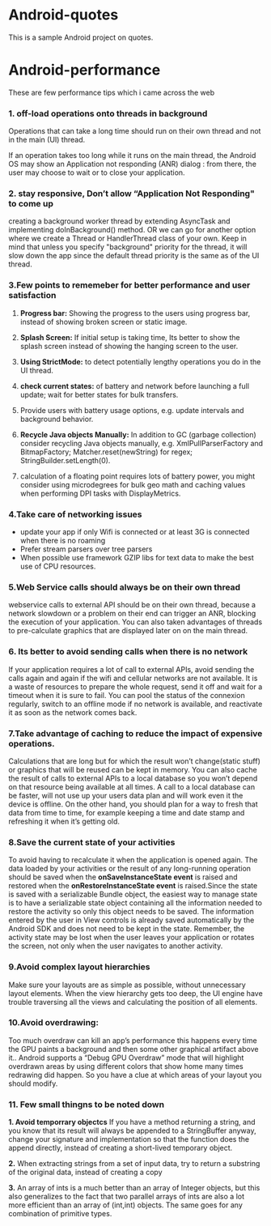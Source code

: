 # Android-quotes

This is a sample Android project on quotes.


# Android-performance

These are few performance tips which i came across the web
### 1. off-load operations onto threads in background

 Operations that can take a long time should run on their own thread and not in the main (UI) thread. 
 
 If an operation takes too long while it runs on the main thread, the Android OS may show an Application not responding (ANR) dialog : from there, the user may choose to wait or to close your application. 



### 2. stay responsive, Don’t allow “Application Not Responding"  to come up
 creating  a background worker thread by extending AsyncTask and implementing doInBackground() method. 
OR we can go for another option where we create a Thread or HandlerThread class of your own. Keep in mind that unless you specify "background" priority for the thread, it will slow down the app since the default thread priority is the same as of the UI thread.


### 3.Few points to rememeber for better performance and user satisfaction

1. **Progress bar:** Showing the progress to the users using progress bar, instead of showing broken screen or static image.

2. **Splash Screen:** If initial setup is taking time, Its better to show the splash screen instead of showing the hanging screen to the user. 

3. **Using  StrictMode:** to detect potentially lengthy operations you do in the UI thread.

4. **check current states:** of battery and network before launching a full update; wait for better states for bulk transfers.

5. Provide users with battery usage options, e.g. update intervals and background behavior.
6. **Recycle Java objects Manually:** In addition to GC (garbage collection) consider recycling Java objects manually, e.g. XmlPullParserFactory and BitmapFactory; Matcher.reset(newString) for regex; StringBuilder.setLength(0).
7. calculation of a floating point requires lots of battery power, you might consider using microdegrees for bulk geo math and caching values when performing DPI tasks with DisplayMetrics.


### 4.Take care of networking issues

* update your app if only Wifi is connected or at least 3G is connected when there is no roaming 
* Prefer stream parsers over tree parsers
* When possible use framework GZIP libs for text data to make the best use of CPU resources.



### 5.Web Service calls  should always be on their own thread
webservice calls to external API should be on their own thread,
because a network slowdown or a problem on their end can trigger an ANR, blocking the execution of your application. You can also taken advantages of threads to pre-calculate graphics that are displayed later on on the main thread.

### 6. Its better to  avoid sending calls when there is no network
 If your application requires a lot of call to external APIs, avoid sending the calls again and again if the wifi and cellular networks are not available. It is a waste of resources to prepare the whole request, send it off and wait for a timeout when it is sure to fail. You can pool the status of the connexion regularly, switch to an offline mode if no network is available, and reactivate it as soon as the network comes back.

 ### 7.Take advantage of caching to reduce the impact of expensive operations.
 Calculations that are long but for which the result won’t change(static stuff) or graphics that will be reused can be kept in memory.
 You can also cache the result of calls to external APIs to a local database so you won’t depend on that resource being available at all times. A call to a local database can be faster, will not use up your users data plan and will work even it the device is offline. On the other hand, you should plan for a way to fresh that data from time to time, for example keeping a time and date stamp and refreshing it when it’s getting old.


### 8.Save the current state of your activities 
To avoid having to recalculate it when the application is opened again. The data loaded by your activities or the result of any long-running operation should be saved when the **onSaveInstanceState event** is raised and restored when the **onRestoreInstanceState event** is raised.Since the state is saved with a serializable Bundle object, the easiest way to manage state is to have a serializable state object containing all the information needed to restore the activity so only this object needs to be saved. The information entered by the user in View controls is already saved automatically by the Android SDK and does not need to be kept in the state. Remember, the activity state may be lost when the user leaves your application or rotates the screen, not only when the user navigates to another activity.





### 9.Avoid complex layout hierarchies

Make sure your layouts are as simple as possible, without unnecessary layout elements. When the view hierarchy gets too deep, the UI engine have trouble traversing all the views and calculating the position of all elements. 


### 10.Avoid overdrawing:
Too much overdraw can kill an app’s performance
this happens every time the GPU paints a background and then some other graphical artifact above it.. Android supports a “Debug GPU Overdraw” mode that will highlight overdrawn areas by using different colors that show home many times redrawing did happen. So you have a clue at which areas of your layout you should modify.

### 11. Few small thingns to be noted down

**1. Avoid temporrary objectcs** If you have a method returning a string, and you know that its result will always be appended to a StringBuffer anyway, change your signature and implementation so that the function does the append directly, instead of creating a short-lived temporary object.

**2.** When extracting strings from a set of input data, try to return a substring of the original data, instead of creating a copy

**3.** An array of ints is a much better than an array of Integer objects, but this also generalizes to the fact that two parallel arrays of ints are also a lot more efficient than an array of (int,int) objects. The same goes for any combination of primitive types.

